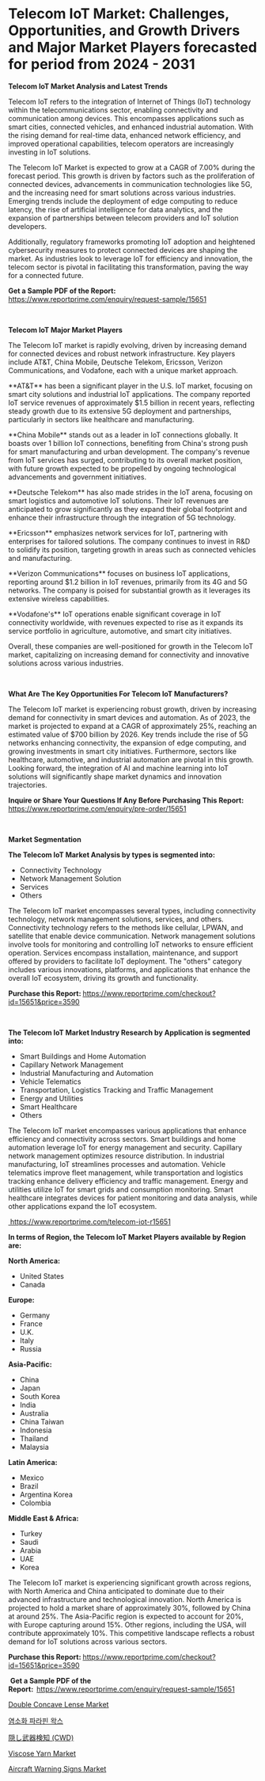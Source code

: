 <p><h1>Telecom IoT Market: Challenges, Opportunities, and Growth Drivers and Major Market Players forecasted for period from 2024 - 2031</h1></p><p><strong>Telecom IoT Market Analysis and Latest Trends</strong></p>
<p><p>Telecom IoT refers to the integration of Internet of Things (IoT) technology within the telecommunications sector, enabling connectivity and communication among devices. This encompasses applications such as smart cities, connected vehicles, and enhanced industrial automation. With the rising demand for real-time data, enhanced network efficiency, and improved operational capabilities, telecom operators are increasingly investing in IoT solutions.</p><p>The Telecom IoT Market is expected to grow at a CAGR of 7.00% during the forecast period. This growth is driven by factors such as the proliferation of connected devices, advancements in communication technologies like 5G, and the increasing need for smart solutions across various industries. Emerging trends include the deployment of edge computing to reduce latency, the rise of artificial intelligence for data analytics, and the expansion of partnerships between telecom providers and IoT solution developers.</p><p>Additionally, regulatory frameworks promoting IoT adoption and heightened cybersecurity measures to protect connected devices are shaping the market. As industries look to leverage IoT for efficiency and innovation, the telecom sector is pivotal in facilitating this transformation, paving the way for a connected future.</p></p>
<p><strong>Get a Sample PDF of the Report:&nbsp;</strong> <a href="https://www.reportprime.com/enquiry/request-sample/15651">https://www.reportprime.com/enquiry/request-sample/15651</a></p>
<p>&nbsp;</p>
<p><strong>Telecom IoT Major Market Players</strong></p>
<p><p>The Telecom IoT market is rapidly evolving, driven by increasing demand for connected devices and robust network infrastructure. Key players include AT&T, China Mobile, Deutsche Telekom, Ericsson, Verizon Communications, and Vodafone, each with a unique market approach.</p><p>**AT&T** has been a significant player in the U.S. IoT market, focusing on smart city solutions and industrial IoT applications. The company reported IoT service revenues of approximately $1.5 billion in recent years, reflecting steady growth due to its extensive 5G deployment and partnerships, particularly in sectors like healthcare and manufacturing.</p><p>**China Mobile** stands out as a leader in IoT connections globally. It boasts over 1 billion IoT connections, benefiting from China's strong push for smart manufacturing and urban development. The company's revenue from IoT services has surged, contributing to its overall market position, with future growth expected to be propelled by ongoing technological advancements and government initiatives.</p><p>**Deutsche Telekom** has also made strides in the IoT arena, focusing on smart logistics and automotive IoT solutions. Their IoT revenues are anticipated to grow significantly as they expand their global footprint and enhance their infrastructure through the integration of 5G technology.</p><p>**Ericsson** emphasizes network services for IoT, partnering with enterprises for tailored solutions. The company continues to invest in R&D to solidify its position, targeting growth in areas such as connected vehicles and manufacturing.</p><p>**Verizon Communications** focuses on business IoT applications, reporting around $1.2 billion in IoT revenues, primarily from its 4G and 5G networks. The company is poised for substantial growth as it leverages its extensive wireless capabilities.</p><p>**Vodafone's** IoT operations enable significant coverage in IoT connectivity worldwide, with revenues expected to rise as it expands its service portfolio in agriculture, automotive, and smart city initiatives. </p><p>Overall, these companies are well-positioned for growth in the Telecom IoT market, capitalizing on increasing demand for connectivity and innovative solutions across various industries.</p></p>
<p>&nbsp;</p>
<p><strong>What Are The Key Opportunities For Telecom IoT Manufacturers?</strong></p>
<p><p>The Telecom IoT market is experiencing robust growth, driven by increasing demand for connectivity in smart devices and automation. As of 2023, the market is projected to expand at a CAGR of approximately 25%, reaching an estimated value of $700 billion by 2026. Key trends include the rise of 5G networks enhancing connectivity, the expansion of edge computing, and growing investments in smart city initiatives. Furthermore, sectors like healthcare, automotive, and industrial automation are pivotal in this growth. Looking forward, the integration of AI and machine learning into IoT solutions will significantly shape market dynamics and innovation trajectories.</p></p>
<p><strong>Inquire or Share Your Questions If Any Before Purchasing This Report:</strong> <a href="https://www.reportprime.com/enquiry/pre-order/15651">https://www.reportprime.com/enquiry/pre-order/15651</a></p>
<p>&nbsp;</p>
<p><strong>Market Segmentation</strong></p>
<p><strong>The Telecom IoT Market Analysis by types is segmented into:</strong></p>
<p><ul><li>Connectivity Technology</li><li>Network Management Solution</li><li>Services</li><li>Others</li></ul></p>
<p><p>The Telecom IoT market encompasses several types, including connectivity technology, network management solutions, services, and others. Connectivity technology refers to the methods like cellular, LPWAN, and satellite that enable device communication. Network management solutions involve tools for monitoring and controlling IoT networks to ensure efficient operation. Services encompass installation, maintenance, and support offered by providers to facilitate IoT deployment. The "others" category includes various innovations, platforms, and applications that enhance the overall IoT ecosystem, driving its growth and functionality.</p></p>
<p><strong>Purchase this Report:&nbsp;</strong><a href="https://www.reportprime.com/checkout?id=15651&price=3590">https://www.reportprime.com/checkout?id=15651&price=3590</a></p>
<p>&nbsp;</p>
<p><strong>The Telecom IoT Market Industry Research by Application is segmented into:</strong></p>
<p><ul><li>Smart Buildings and Home Automation</li><li>Capillary Network Management</li><li>Industrial Manufacturing and Automation</li><li>Vehicle Telematics</li><li>Transportation, Logistics Tracking and Traffic Management</li><li>Energy and Utilities</li><li>Smart Healthcare</li><li>Others</li></ul></p>
<p><p>The Telecom IoT market encompasses various applications that enhance efficiency and connectivity across sectors. Smart buildings and home automation leverage IoT for energy management and security. Capillary network management optimizes resource distribution. In industrial manufacturing, IoT streamlines processes and automation. Vehicle telematics improve fleet management, while transportation and logistics tracking enhance delivery efficiency and traffic management. Energy and utilities utilize IoT for smart grids and consumption monitoring. Smart healthcare integrates devices for patient monitoring and data analysis, while other applications expand the IoT ecosystem.</p></p>
<p><a href="https://www.reportprime.com/telecom-iot-r15651">&nbsp;https://www.reportprime.com/telecom-iot-r15651</a></p>
<p><strong>In terms of Region, the Telecom IoT Market Players available by Region are:</strong></p>
<p>
    <p> <strong> North America: </strong>
        <ul>
            <li>United States</li>
            <li>Canada</li>
        </ul>
        </p> 
    <p> <strong> Europe: </strong>
        <ul>
            <li>Germany</li>
            <li>France</li>
            <li>U.K.</li>
            <li>Italy</li>
            <li>Russia</li>
        </ul>
        </p> 
    <p> <strong> Asia-Pacific: </strong>
        <ul>
            <li>China</li>
            <li>Japan</li>
            <li>South Korea</li>
            <li>India</li>
            <li>Australia</li>
            <li>China Taiwan</li>
            <li>Indonesia</li>
            <li>Thailand</li>
            <li>Malaysia</li>
        </ul>
        </p> 
    <p> <strong> Latin America: </strong>
        <ul>
            <li>Mexico</li>
            <li>Brazil</li>
            <li>Argentina Korea</li>
            <li>Colombia</li>
        </ul>
        </p> 
    <p> <strong> Middle East & Africa: </strong>
        <ul>
            <li>Turkey</li>
            <li>Saudi</li>
            <li>Arabia</li>
            <li>UAE</li>
            <li>Korea</li>
        </ul>
    </p>
    </p>
<p><p>The Telecom IoT market is experiencing significant growth across regions, with North America and China anticipated to dominate due to their advanced infrastructure and technological innovation. North America is projected to hold a market share of approximately 30%, followed by China at around 25%. The Asia-Pacific region is expected to account for 20%, with Europe capturing around 15%. Other regions, including the USA, will contribute approximately 10%. This competitive landscape reflects a robust demand for IoT solutions across various sectors.</p></p>
<p><strong>Purchase this Report: </strong><a href="https://www.reportprime.com/checkout?id=15651&price=3590">https://www.reportprime.com/checkout?id=15651&price=3590</a></p>
<p>&nbsp;<strong>Get a Sample PDF of the Report:&nbsp;&nbsp;</strong><a href="https://www.reportprime.com/enquiry/request-sample/15651">https://www.reportprime.com/enquiry/request-sample/15651</a></p>
<p><strong></strong></p>
<p><p><a href="https://www.linkedin.com/pulse/market-forecast-global-double-concave-lense-trends-impact-djkec?trackingId=PqTjWkE0SXmMqdFXWzV1TA%3D%3D">Double Concave Lense Market</a></p><p><a href="https://medium.com/@chungcameron76/chlorinated-paraffin-wax-market-%EC%9D%98-%EA%B8%80%EB%A1%9C%EB%B2%8C-%EC%8B%9C%EC%9E%A5-%EA%B0%9C%EC%9A%94%EB%8A%94-%EC%A0%84-%EC%84%B8%EA%B3%84-%EB%B0%8F-%EC%A3%BC%EC%9A%94-%EC%8B%9C%EC%9E%A5%EC%9D%98-%EC%82%B0%EC%97%85%EC%97%90-%EC%98%81%ED%96%A5%EC%9D%84-%EB%AF%B8%EC%B9%98%EB%8A%94-%EC%A3%BC%EC%9A%94-%ED%8A%B8%EB%A0%8C%EB%93%9C%EC%97%90-%EB%8C%80%ED%95%9C-%EB%8F%85%ED%8A%B9%ED%95%9C-%EA%B4%80%EC%A0%90%EC%9D%84-%EC%A0%9C%EA%B3%B5%ED%95%A9%EB%8B%88%EB%8B%A4-f31e6c41f6d1">염소화 파라핀 왁스</a></p><p><a href="https://medium.com/@sheilabruen2023/concealed-weapons-detection-cwd-market-%E3%81%AF-%E3%82%B3%E3%82%B9%E3%83%88%E7%AE%A1%E7%90%86%E3%81%A8%E5%8A%B9%E7%8E%87%E5%90%91%E4%B8%8A%E3%82%92%E5%84%AA%E5%85%88%E3%81%97%E3%81%BE%E3%81%99-%E3%81%95%E3%82%89%E3%81%AB-%E5%A0%B1%E5%91%8A%E6%9B%B8%E3%81%AF%E5%B8%82%E5%A0%B4%E3%81%AE%E9%9C%80%E8%A6%81%E9%9D%A2%E3%81%A8%E4%BE%9B%E7%B5%A6%E9%9D%A2%E3%81%AE%E4%B8%A1%E6%96%B9%E3%82%92%E3%82%AB%E3%83%90%E3%83%BC%E3%81%97%E3%81%A6%E3%81%84%E3%81%BE%E3%81%99-717afc743b66">隠し武器検知 (CWD)</a></p><p><a href="https://medium.com/@shirleygreene26/the-global-viscose-yarn-market-is-expected-to-witness-a-compound-annual-growth-rate-cagr-of-5-8-44712fb2dc1e">Viscose Yarn Market</a></p><p><a href="https://issuu.com/reportprime-2/docs/aircraft-warning-signs-market-size-_87de31255a0df7">Aircraft Warning Signs Market</a></p></p>